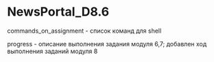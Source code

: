 # NewsPortal_D8.6

commands_on_assignment - список команд для shell

progress - описание выполнения задания модуля 6,7; добавлен ход выполнения заданий модуля 8